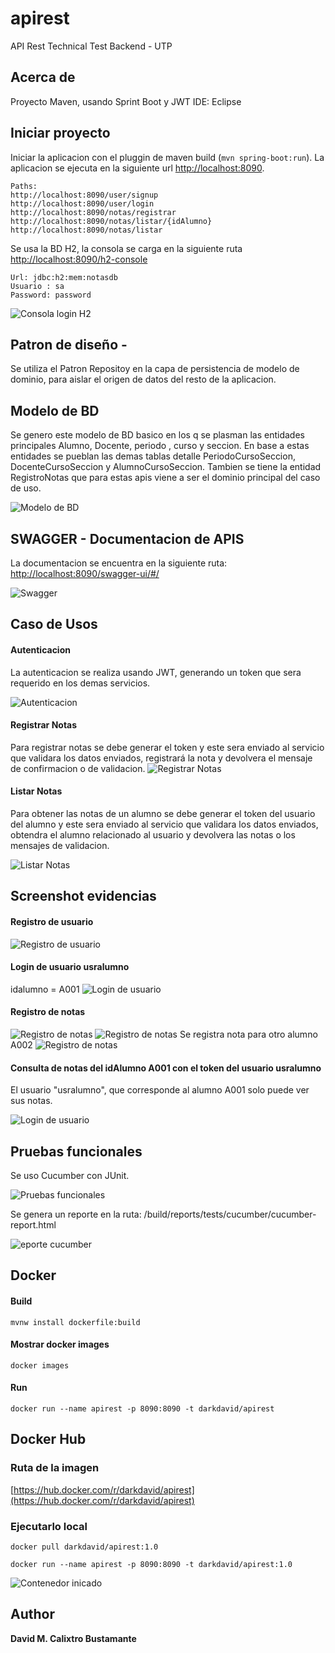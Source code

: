 # apirest
API Rest Technical Test Backend - UTP
## Acerca de
Proyecto Maven, usando Sprint Boot y JWT
IDE: Eclipse

## Iniciar proyecto
Iniciar la aplicacion con el pluggin de maven build (`mvn spring-boot:run`).
La aplicacion se ejecuta en la siguiente url [http://localhost:8090](http://localhost:8090).
```
Paths: 
http://localhost:8090/user/signup
http://localhost:8090/user/login
http://localhost:8090/notas/registrar
http://localhost:8090/notas/listar/{idAlumno}
http://localhost:8090/notas/listar
```

Se usa la BD H2, la consola se carga en la siguiente ruta [http://localhost:8090/h2-console](http://localhost:8090/h2-console)
```
Url: jdbc:h2:mem:notasdb
Usuario : sa
Password: password
```

![Consola login H2](document/Consola_login_H2.png)

## Patron de diseño  - 

Se utiliza el Patron Repositoy en la capa de persistencia de modelo de dominio, para aislar el origen de datos del resto de la aplicacion.


## Modelo de BD

Se genero este modelo de BD basico  en los q se plasman las entidades  principales Alumno, Docente, periodo , curso y seccion. En base a estas entidades se pueblan las demas tablas detalle PeriodoCursoSeccion, DocenteCursoSeccion y AlumnoCursoSeccion. Tambien se tiene la entidad RegistroNotas que para estas apis viene a ser el dominio principal del caso de uso. 


![Modelo de BD](document/ModeloBD.png)


## SWAGGER - Documentacion de APIS
La documentacion se encuentra en la siguiente ruta:
[http://localhost:8090/swagger-ui/#/](http://localhost:8090/swagger-ui/#/)

![Swagger](document/DocumentacionAPISwagger.png)

## Caso de Usos


#### Autenticacion

La autenticacion se realiza usando JWT, generando un token que sera requerido en los demas servicios.

![Autenticacion](document/CU_Autenticacion.png)


#### Registrar Notas

Para registrar notas  se debe generar el token y este sera enviado al servicio que validara los datos enviados, registrará la nota y devolvera el mensaje de confirmacion o de validacion.
![Registrar Notas](document/CU_Registrar_Notas.png)

#### Listar Notas
Para obtener las notas de un alumno se debe generar el token del usuario del alumno y este sera enviado al servicio que validara los datos enviados, obtendra el alumno relacionado al usuario y devolvera las notas o los mensajes de validacion.

![Listar Notas](document/CU_Listar_Notas.png)

 
 
 
## Screenshot evidencias

#### Registro de usuario
![Registro de usuario](document/Screenshot_001.png)

#### Login de usuario usralumno 
idalumno = A001
![Login de usuario](document/Screenshot_002.png)

#### Registro de notas
![Registro de notas](document/Screenshot_003.png)
![Registro de notas](document/Screenshot_004.png)
Se registra nota para otro alumno A002
![Registro de notas](document/Screenshot_005.png)

#### Consulta de notas del idAlumno A001 con el token del usuario usralumno

El usuario "usralumno", que corresponde al alumno A001 solo puede ver sus notas.

![Login de usuario](document/Screenshot_007.png)
 


## Pruebas funcionales 

Se uso Cucumber con JUnit.

![Pruebas funcionales ](document/PruebasCucumberJunit.png)


Se genera un reporte en la ruta: /build/reports/tests/cucumber/cucumber-report.html

![eporte cucumber ](document/reporteCucumber.png)


## Docker

#### Build

`mvnw install dockerfile:build`

#### Mostrar docker images

`docker images`

#### Run
`docker run --name apirest -p 8090:8090 -t darkdavid/apirest`




## Docker Hub 

### Ruta de la imagen
[https://hub.docker.com/r/darkdavid/apirest](https://hub.docker.com/r/darkdavid/apirest)

### Ejecutarlo local

`docker pull darkdavid/apirest:1.0`

`docker run --name apirest -p 8090:8090 -t darkdavid/apirest:1.0`

![Contenedor inicado](document/DockerContainer.png)

## Author
 
**David M. Calixtro Bustamante**


